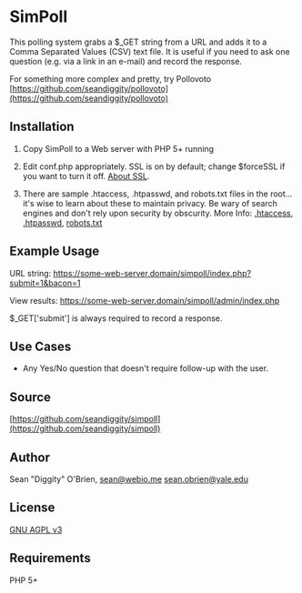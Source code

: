 SimPoll
=======
This polling system grabs a $_GET string from a URL and adds it to a Comma Separated Values (CSV) text file.  It is useful if you need to ask one question (e.g. via a link in an e-mail) and record the response.

For something more complex and pretty, try Pollovoto [https://github.com/seandiggity/pollovoto](https://github.com/seandiggity/pollovoto)

Installation
-----------
1. Copy SimPoll to a Web server with PHP 5+ running
2. Edit conf.php appropriately. SSL is on by default; change $forceSSL if you want to turn it off.  [About SSL](http://en.wikipedia.org/wiki/Https).

3. There are sample .htaccess, .htpasswd, and robots.txt files in the root... it's wise to learn about these to maintain privacy.  Be wary of search engines and don't rely upon security by obscurity.  More Info: [.htaccess](http://en.wikipedia.org/wiki/.htaccess), [.htpasswd](http://en.wikipedia.org/wiki/.htpasswd), [robots.txt](http://en.wikipedia.org/wiki/Robots.txt)

Example Usage
-----------
URL string: https://some-web-server.domain/simpoll/index.php?submit=1&bacon=1

View results: https://some-web-server.domain/simpoll/admin/index.php

$_GET['submit'] is always required to record a response.

Use Cases
-----------
* Any Yes/No question that doesn't require follow-up with the user.

Source
-----------
[https://github.com/seandiggity/simpoll](https://github.com/seandiggity/simpoll)

Author
-----------
Sean "Diggity" O'Brien, [sean@webio.me](mailto:sean@webio.me) [sean.obrien@yale.edu](mailto:sean.obrien@yale.edu)

License
-----------
[GNU AGPL v3](https://www.gnu.org/licenses/agpl.html)

Requirements
-----------
PHP 5+

